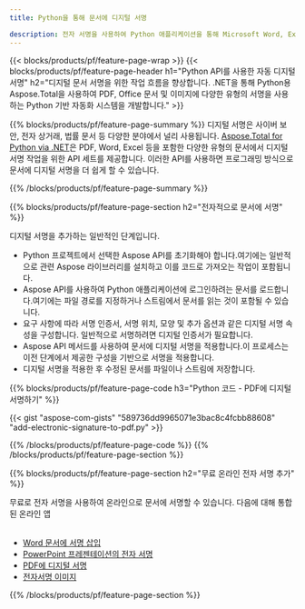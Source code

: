 ```yaml
---
title: Python을 통해 문서에 디지털 서명

description: 전자 서명을 사용하여 Python 애플리케이션을 통해 Microsoft Word, Excel, PowerPoint, PDF 및 이미지를 포함한 문서에 서명하세요. 앱을 통해 온라인으로 eSginature를 삽입하세요.
---
```


{{< blocks/products/pf/feature-page-wrap >}}
{{< blocks/products/pf/feature-page-header h1="Python API를 사용한 자동 디지털 서명" h2="디지털 문서 서명을 위한 작업 흐름을 향상합니다. .NET을 통해 Python용 Aspose.Total을 사용하여 PDF, Office 문서 및 이미지에 다양한 유형의 서명을 사용하는 Python 기반 자동화 시스템을 개발합니다." >}}

{{% blocks/products/pf/feature-page-summary %}}
디지털 서명은 사이버 보안, 전자 상거래, 법률 문서 등 다양한 분야에서 널리 사용됩니다. [Aspose.Total for Python via .NET](https://products.aspose.com/total/python-net/)은 PDF, Word, Excel 등을 포함한 다양한 유형의 문서에서 디지털 서명 작업을 위한 API 세트를 제공합니다. 이러한 API를 사용하면 프로그래밍 방식으로 문서에 디지털 서명을 더 쉽게 할 수 있습니다.

{{% /blocks/products/pf/feature-page-summary  %}}

{{% blocks/products/pf/feature-page-section  h2="전자적으로 문서에 서명" %}}

디지털 서명을 추가하는 일반적인 단계입니다.  
- Python 프로젝트에서 선택한 Aspose API를 초기화해야 합니다.여기에는 일반적으로 관련 Aspose 라이브러리를 설치하고 이를 코드로 가져오는 작업이 포함됩니다. 
- Aspose API를 사용하여 Python 애플리케이션에 로그인하려는 문서를 로드합니다.여기에는 파일 경로를 지정하거나 스트림에서 문서를 읽는 것이 포함될 수 있습니다.
- 요구 사항에 따라 서명 인증서, 서명 위치, 모양 및 추가 옵션과 같은 디지털 서명 속성을 구성합니다. 일반적으로 서명하려면 디지털 인증서가 필요합니다.
- Aspose API 메서드를 사용하여 문서에 디지털 서명을 적용합니다.이 프로세스는 이전 단계에서 제공한 구성을 기반으로 서명을 적용합니다.
- 디지털 서명을 적용한 후 수정된 문서를 파일이나 스트림에 저장합니다.

{{% blocks/products/pf/feature-page-code h3="Python 코드 - PDF에 디지털 서명하기" %}}

{{< gist "aspose-com-gists" "589736dd9965071e3bac8c4fcbb88608" "add-electronic-signature-to-pdf.py" >}}

{{% /blocks/products/pf/feature-page-code  %}}
{{% /blocks/products/pf/feature-page-section %}}

{{% blocks/products/pf/feature-page-section  h2="무료 온라인 전자 서명 추가" %}}

무료로 전자 서명을 사용하여 온라인으로 문서에 서명할 수 있습니다. 다음에 대해 통합된 온라인 앱<br /><br />

- [Word 문서에 서명 삽입](https://products.aspose.com/total/python-net/signature/word/)
- [PowerPoint 프레젠테이션의 전자 서명](https://products.aspose.com/total/python-net/signature/powerpoint/)
- [PDF에 디지털 서명](https://products.aspose.com/total/python-net/signature/pdf/)
- [전자서명 이미지](https://products.aspose.com/total/python-net/signature/image/)

{{% /blocks/products/pf/feature-page-section %}}